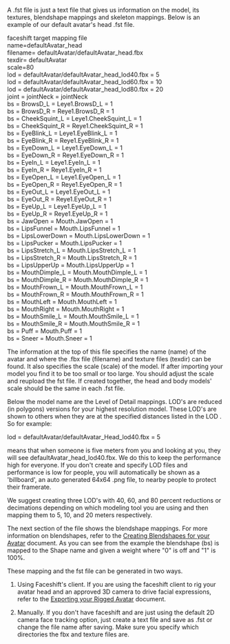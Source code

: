 A .fst file is just a text file that gives us information on the model, its textures, blendshape mappings and skeleton mappings. Below is an example of our default avatar's head .fst file. 

faceshift target mapping file<br>
name=defaultAvatar_head<br>
filename= defaultAvatar/defaultAvatar_head.fbx<br>
texdir= defaultAvatar<br>
scale=80<br>
lod = defaultAvatar/defaultAvatar_head_lod40.fbx = 5<br>
lod = defaultAvatar/defaultAvatar_head_lod60.fbx = 10<br>
lod = defaultAvatar/defaultAvatar_head_lod80.fbx = 20<br>
joint = jointNeck = jointNeck<br>
bs = BrowsD_L = Leye1.BrowsD_L = 1<br>
bs = BrowsD_R = Reye1.BrowsD_R = 1<br>
bs = CheekSquint_L = Leye1.CheekSquint_L = 1<br>
bs = CheekSquint_R = Reye1.CheekSquint_R = 1<br>
bs = EyeBlink_L = Leye1.EyeBlink_L = 1<br>
bs = EyeBlink_R = Reye1.EyeBlink_R = 1<br>
bs = EyeDown_L = Leye1.EyeDown_L = 1<br>
bs = EyeDown_R = Reye1.EyeDown_R = 1<br>
bs = EyeIn_L = Leye1.EyeIn_L = 1<br>
bs = EyeIn_R = Reye1.EyeIn_R = 1<br>
bs = EyeOpen_L = Leye1.EyeOpen_L = 1<br>
bs = EyeOpen_R = Reye1.EyeOpen_R = 1<br>
bs = EyeOut_L = Leye1.EyeOut_L = 1<br>
bs = EyeOut_R = Reye1.EyeOut_R = 1<br>
bs = EyeUp_L = Leye1.EyeUp_L = 1<br>
bs = EyeUp_R = Reye1.EyeUp_R = 1<br>
bs = JawOpen = Mouth.JawOpen = 1<br>
bs = LipsFunnel = Mouth.LipsFunnel = 1<br>
bs = LipsLowerDown = Mouth.LipsLowerDown = 1<br>
bs = LipsPucker = Mouth.LipsPucker = 1<br>
bs = LipsStretch_L = Mouth.LipsStretch_L = 1<br>
bs = LipsStretch_R = Mouth.LipsStretch_R = 1<br>
bs = LipsUpperUp = Mouth.LipsUpperUp = 1<br>
bs = MouthDimple_L = Mouth.MouthDimple_L = 1<br>
bs = MouthDimple_R = Mouth.MouthDimple_R = 1<br>
bs = MouthFrown_L = Mouth.MouthFrown_L = 1<br>
bs = MouthFrown_R = Mouth.MouthFrown_R = 1<br>
bs = MouthLeft = Mouth.MouthLeft = 1<br>
bs = MouthRight = Mouth.MouthRight = 1<br>
bs = MouthSmile_L = Mouth.MouthSmile_L = 1<br>
bs = MouthSmile_R = Mouth.MouthSmile_R = 1<br>
bs = Puff = Mouth.Puff = 1<br>
bs = Sneer = Mouth.Sneer = 1<br>


The information at the top of this file specifies the name (name) of the avatar and where the .fbx file (filename) and texture files (texdir) can be found. It also specifies the scale (scale) of the model. If after importing your model you find it to be too small or too large. You should adjust the scale and reupload the fst file. If created together, the head and body models' scale should be the same in each .fst file. 

Below the model name are the Level of Detail mappings. LOD's are reduced (in polygons) versions for your highest resolution model. These LOD's are shown to others when they are at the specified distances listed in the LOD . So for example:
 
lod = defaultAvatar/defaultAvatar_Head_lod40.fbx = 5

means that when someone is five meters from you and looking at you, they will see defaultAvatar_head_lod40.fbx. We do this to keep the performance high for everyone. If you don't create and specify LOD files and performance is low for people, you will automatically be shown as a 'billboard', an auto generated 64x64 .png file, to nearby people to protect their framerate. 

We suggest creating three LOD's with 40, 60, and 80 percent reductions or decimations depending on which modeling tool you are using and then mapping them to 5, 10, and 20 meters respectively. 

The next section of the file shows the blendshape mappings. For more information on blendshapes, refer to the [Creating Blendshapes for your Avatar](https://github.com/highfidelity/hifi/wiki/Creating-Blendshapes-for-your-Avatar) document. 
As you can see from the example the blendshape (bs) is mapped to the Shape name and given a weight where "0" is off and "1" is 100%. 

These mapping and the fst file can be generated in two ways.

1. Using Faceshift's client. If you are using the faceshift client to rig your avatar head and an approved 3D camera to drive facial expressions, refer to the [Exporting your Rigged Avatar](https://github.com/highfidelity/hifi/wiki/Exporting-Your-Rigged-Avatar-From-Faceshift) document. 

1. Manually. If you don't have faceshift and are just using the default 2D camera face tracking option, just create a text file and save as .fst or change the file name after saving. Make sure you specify which directories the fbx and texture files are.